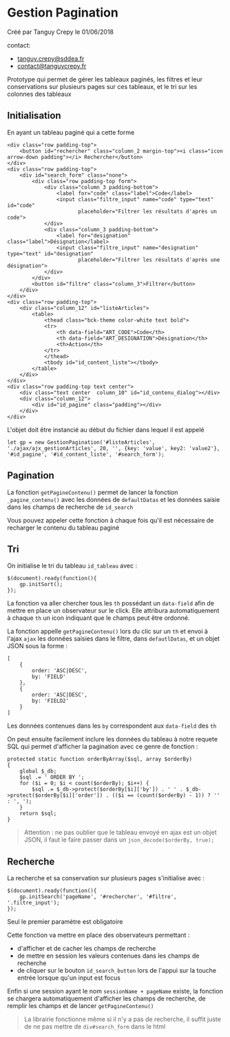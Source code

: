 **Gestion Pagination**
======================

Créé par Tanguy Crepy le 01/06/2018

contact: 
- tanguy.crepy@sddea.fr
- contact@tanguycrepy.fr

Prototype qui permet de gérer les tableaux paginés, les filtres et leur conservations sur plusieurs pages sur ces tableaux, et le tri sur les colonnes des tableaux

**Initialisation**
------------------
En ayant un tableau paginé qui a cette forme

    <div class="row padding-top">
        <button id="rechercher" class="column_2 margin-top"><i class="icon arrow-down padding"></i> Rechercher</button>
    </div>
    <div class="row padding-top">
        <div id="search_form" class="none">
            <div class="row padding-top form">
                <div class="column_3 padding-bottom">
                    <label for="code" class="label">Code</label>
                    <input class="filtre_input" name="code" type="text" id="code"
                           placeholder="Filtrer les résultats d'après un code">
                </div>
                <div class="column_3 padding-bottom">
                    <label for="designation" class="label">Désignation</label>
                    <input class="filtre_input" name="designation" type="text" id="designation"
                           placeholder="Filtrer les résultats d'après une désignation">
                </div>
            </div>
            <button id="filtre" class="column_3">Filtrer</button>
        </div>
    </div>
    <div class="row padding-top">
        <div class="column_12" id="listeArticles">
            <table>
                <thead class="bck-theme color-white text bold">
                <tr>
                    <th data-field="ART_CODE">Code</th>
                    <th data-field="ART_DESIGNATION">Désignation</th>
                    <th>Action</th>
                </tr>
                </thead>
                <tbody id="id_content_liste"></tbody>
            </table>
        </div>
    </div>
    <div class="row padding-top text center">
        <div class="text center  column_10" id="id_contenu_dialog"></div>
        <div class="column_12">
            <div id="id_pagine" class="padding"></div>
        </div>
    </div>

L'objet doit être instancié au début du fichier dans lequel il est appelé

    let gp = new GestionPagination('#listeArticles', './ajax/ajx_gestionArticles', 20, '', {key: 'value', key2: 'value2'}, '#id_pagine', '#id_content_liste', '#search_form');


**Pagination**
--------------
La fonction `getPagineContenu()` permet de lancer la fonction `_pagine_contenu()` avec les données de `defaultDatas` et les données saisie dans les champs de recherche de `id_search`

Vous pouvez appeler cette fonction à chaque fois qu'il est nécessaire de recharger le contenu du tableau paginé

**Tri**
-------
On initialise le tri du tableau `id_tableau` avec : 

    $(document).ready(function(){
        gp.initSort();
    });

La fonction va aller chercher tous les `th` possédant un `data-field` afin de mettre en place un observateur sur le click.
Elle attribura automatiquement à chaque `th` un icon indiquant que le champs peut être ordonné.

La fonction appelle `getPagineContenu()` lors du clic sur un `th` et envoi à l'ajax `ajax` les données saisies dans le filtre, dans `defautlDatas`, et un objet JSON sous la forme :
    
    [
        {
            order: 'ASC|DESC',
            by: 'FIELD'
        }, 
        {
            order: 'ASC|DESC',
            by: 'FIELD2'
        }
    ] 

Les données contenues dans les `by` correspondent aux `data-field` des `th`

On peut ensuite facilement inclure les données du tableau à notre requete SQL qui permet d'afficher la pagination avec ce genre de fonction : 

    protected static function orderByArray($sql, array $orderBy)
    {
        global $_db;
        $sql .= ' ORDER BY ';
        for ($i = 0; $i < count($orderBy); $i++) {
            $sql .= $_db->protect($orderBy[$i]['by']) . ' ' . $_db->protect($orderBy[$i]['order']) . (($i == (count($orderBy) - 1)) ? '' : ', ');
        }
        return $sql;
    }

> Attention : ne pas oublier que le tableau envoyé en ajax est un objet JSON, il faut le faire passer dans un `json_decode($orderBy, true);`

**Recherche**
-------------
La recherche et sa conservation sur plusieurs pages s'initialise avec :

    $(document).ready(function(){
        gp.initSearch('pageName', '#rechercher', '#filtre', '.filtre_input');
    });

Seul le premier paramètre est obligatoire

Cette fonction va mettre en place des observateurs permettant :
 - d'afficher et de cacher les champs de recherche
 - de mettre en session les valeurs contenues dans les champs de recherche
 - de cliquer sur le bouton `id_search_button` lors de l'appui sur la touche entrée lorsque qu'un input est focus
 
Enfin si une session ayant le nom `sessionName + pageName` existe, la fonction se chargera automatiquement d'afficher les champs de recherche, de remplir les champs et de lancer `getPagineContenu()`

> La librairie fonctionne même si il n'y a pas de recherche, il suffit juste de ne pas mettre de `div#search_form` dans le html